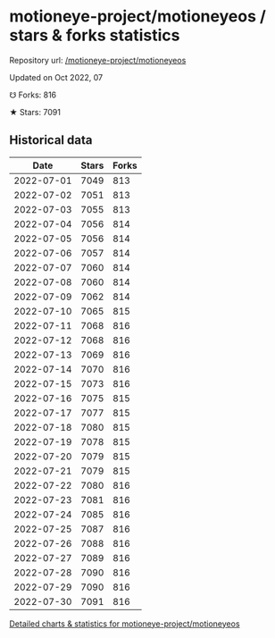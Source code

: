 # motioneye-project/motioneyeos / stars & forks statistics

Repository url: [/motioneye-project/motioneyeos](https://github.com/motioneye-project/motioneyeos)

Updated on Oct 2022, 07

☋ Forks: 816

★ Stars: 7091

## Historical data
| Date | Stars | Forks |
|------|-------|-------|
| 2022-07-01 | 7049 | 813 | 
| 2022-07-02 | 7051 | 813 | 
| 2022-07-03 | 7055 | 813 | 
| 2022-07-04 | 7056 | 814 | 
| 2022-07-05 | 7056 | 814 | 
| 2022-07-06 | 7057 | 814 | 
| 2022-07-07 | 7060 | 814 | 
| 2022-07-08 | 7060 | 814 | 
| 2022-07-09 | 7062 | 814 | 
| 2022-07-10 | 7065 | 815 | 
| 2022-07-11 | 7068 | 816 | 
| 2022-07-12 | 7068 | 816 | 
| 2022-07-13 | 7069 | 816 | 
| 2022-07-14 | 7070 | 816 | 
| 2022-07-15 | 7073 | 816 | 
| 2022-07-16 | 7075 | 815 | 
| 2022-07-17 | 7077 | 815 | 
| 2022-07-18 | 7080 | 815 | 
| 2022-07-19 | 7078 | 815 | 
| 2022-07-20 | 7079 | 815 | 
| 2022-07-21 | 7079 | 815 | 
| 2022-07-22 | 7080 | 816 | 
| 2022-07-23 | 7081 | 816 | 
| 2022-07-24 | 7085 | 816 | 
| 2022-07-25 | 7087 | 816 | 
| 2022-07-26 | 7088 | 816 | 
| 2022-07-27 | 7089 | 816 | 
| 2022-07-28 | 7090 | 816 | 
| 2022-07-29 | 7090 | 816 | 
| 2022-07-30 | 7091 | 816 | 


[Detailed charts & statistics for motioneye-project/motioneyeos](https://reviewgithub.com/rep/motioneye-project/motioneyeos)
